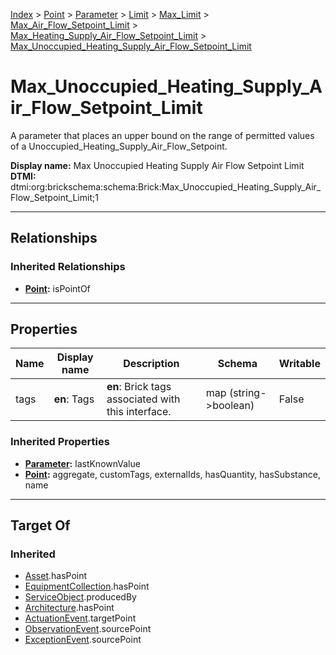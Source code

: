 [Index](../../../../../../index.md) > [Point](../../../../../Point.md) > [Parameter](../../../../Parameter.md) > [Limit](../../../Limit.md) > [Max_Limit](../../Max_Limit.md) > [Max_Air_Flow_Setpoint_Limit](../Max_Air_Flow_Setpoint_Limit.md) > [Max_Heating_Supply_Air_Flow_Setpoint_Limit](Max_Heating_Supply_Air_Flow_Setpoint_Limit.md) > [Max_Unoccupied_Heating_Supply_Air_Flow_Setpoint_Limit](#)
# Max_Unoccupied_Heating_Supply_Air_Flow_Setpoint_Limit

A parameter that places an upper bound on the range of permitted values of a Unoccupied_Heating_Supply_Air_Flow_Setpoint.


**Display name:** Max Unoccupied Heating Supply Air Flow Setpoint Limit<br />
**DTMI:** dtmi:org:brickschema:schema:Brick:Max_Unoccupied_Heating_Supply_Air_Flow_Setpoint_Limit;1

---

## Relationships

### Inherited Relationships
* **[Point](../../../../../Point.md):** isPointOf

---

## Properties

|Name|Display name|Description|Schema|Writable|
|-|-|-|-|-|
|tags|**en**: Tags|**en**: Brick tags associated with this interface.|map (string->boolean)|False|
### Inherited Properties
* **[Parameter](../../../../Parameter.md):** lastKnownValue
* **[Point](../../../../../Point.md):** aggregate, customTags, externalIds, hasQuantity, hasSubstance, name

---

## Target Of
### Inherited
* [Asset](../../../../../../Asset/Asset.md).hasPoint
* [EquipmentCollection](../../../../../../Collection/EquipmentCollection.md).hasPoint
* [ServiceObject](../../../../../../Information/ServiceObject/ServiceObject.md).producedBy
* [Architecture](../../../../../../Space/Architecture/Architecture.md).hasPoint
* [ActuationEvent](../../../../../../Event/PointEvent/ActuationEvent.md).targetPoint
* [ObservationEvent](../../../../../../Event/PointEvent/ObservationEvent.md).sourcePoint
* [ExceptionEvent](../../../../../../Event/PointEvent/ExceptionEvent.md).sourcePoint
